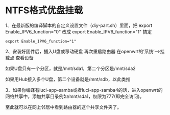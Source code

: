 # NTFS格式优盘挂载

1、在最新版的编译脚本的自定义设置文件（diy-part.sh）里面，把 export Enable_IPV6_function="0" 改成 export Enable_IPV6_function="1" 搞定


````
export Enable_IPV6_function="1"

````


2、安装好固件后，插入U盘或移动硬盘 再次重启路由器 在openwrt的‘系统’-->挂载点 查看设备

如果U盘只有一个分区，就是/mnt/sda1，第二个分区是/mnt/sda2

如果用Hub接入多个U盘，第二个设备就是/mnt/sdb，以此类推

 
3、如果你编译有luci-app-samba或者luci-app-samba4的话，进入openwrt的网络共享中，添加共享目录例如/mnt/sda1，权限为777(即完全访问)。

至此就可以在网上邻居中看到路由器的这个共享文件夹了。
